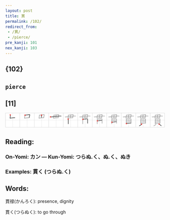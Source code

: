 ```yaml
---
layout: post
title: 貫
permalink: /102/
redirect_from:
 - /貫/
 - /pierce/
pre_kanji: 101
nex_kanji: 103
---
```


## {102}

## `pierce`

## [11]

<div class="stroke"><img src="../images/E8B2AB.png" /></div>

## Reading:

### On-Yomi: カン &mdash; Kun-Yomi: つらぬ.く、ぬ.く、ぬき

### Examples: 貫く (つらぬ.く)

## Words:

貫禄(かんろく): presence, dignity

貫く(つらぬく): to go through
